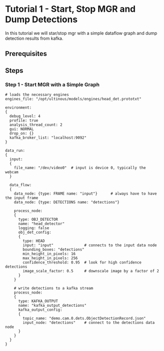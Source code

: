 # Tutorial 1 - Start, Stop MGR and Dump Detections

In this tutorial we will star/stop mgr with a simple dataflow graph and dump detection results from kafka.

## Prerequisites


## Steps

### Step 1 - Start MGR with a Simple Graph


```
# loads the necessary engines
engines_file: "/opt/ultinous/models/engines/head_det.prototxt"

environment:
{
  debug_level: 4
  profile: true
  analysis_thread_count: 2
  gui: NORMAL
  drop_on: {}
  kafka_broker_list: "localhost:9092"
}

data_run:
{
  input:
  {
    file_name: "/dev/video0"  # input is device 0, typically the webcam
  }

  data_flow:
  {
    data_node: {type: FRAME name: "input"}      # always have to have the input frame
    data_node: {type: DETECTIONS name: "detections"}

    process_node:
    {
      type: OBJ_DETECTOR
      name: "head_detector"
      logging: false
      obj_det_config:
      {
        type: HEAD
        input: "input"              # connects to the input data node
        bounding_boxes: "detections"
        min_height_in_pixels: 16
        max_height_in_pixels: 256
        confidence_threshold: 0.95  # look for high confidence detections
        image_scale_factor: 0.5     # downscale image by a factor of 2
      }
    }

    # write detections to a kafka stream
    process_node:
    {
      type: KAFKA_OUTPUT
      name: "kafka_output_detections"
      kafka_output_config:
      {
        topic_name: "demo.cam.0.dets.ObjectDetectionRecord.json"
        input_node: "detections"    # connect to the detections data node
      }
    }
  }
}
```
